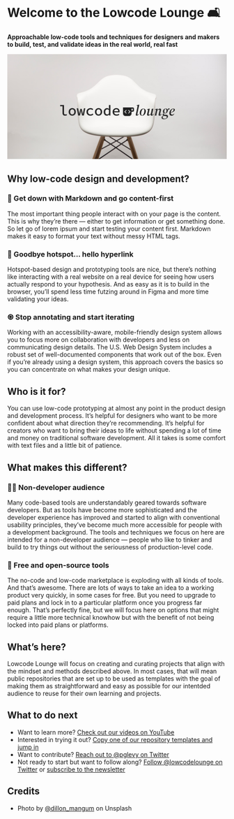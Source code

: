 # Welcome to the Lowcode Lounge 🛋

**Approachable low-code tools and techniques for designers and makers to build, test, and validate ideas in the real world, real fast**

![White, modern-style chair on a light grey background with the text lowcode lounge over it](lowcodelounge-billboard.jpg)

## Why low-code design and development?

### 🕺 Get down with Markdown and go content-first
The most important thing people interact with on your page is the content. This is why they’re there — either to get information or get something done. So let go of lorem ipsum and start testing your content first. Markdown makes it easy to format your text without messy HTML tags.

### 👋 Goodbye hotspot… hello hyperlink
Hotspot-based design and prototyping tools are nice, but there’s nothing like interacting with a real website on a real device for seeing how users actually respond to your hypothesis. And as easy as it is to build in the browser, you’ll spend less time futzing around in Figma and more time validating your ideas.

### ♼ Stop annotating and start iterating
Working with an accessibility-aware, mobile-friendly design system allows you to focus more on collaboration with developers and less on communicating design details. The U.S. Web Design System includes a robust set of well-documented components that work out of the box. Even if you’re already using a design system, this approach covers the basics so you can concentrate on what makes your design unique.

## Who is it for?

You can use low-code prototyping at almost any point in the product design and development process. It’s helpful for designers who want to be more confident about what direction they’re recommending. It’s helpful for creators who want to bring their ideas to life without spending a lot of time and money on traditional software development. All it takes is some comfort with text files and a little bit of patience.

## What makes this different?

### 🧑‍🎨 Non-developer audience
Many code-based tools are understandably geared towards software developers. But as tools have become more sophisticated and the developer experience has improved and started to align with conventional usability principles, they’ve become much more accessible for people with a development background. The tools and techniques we focus on here are intended for a non-developer audience — people who like to tinker and build to try things out without the seriousness of production-level code. 

### 💸 Free and open-source tools
The no-code and low-code marketplace is exploding with all kinds of tools. And that’s awesome. There are lots of ways to take an idea to a working product very quickly, in some cases for free. But you need to upgrade to paid plans and lock in to a particular platform once you progress far enough. That’s perfectly fine, but we will focus here on options that might require a little more technical knowhow but with the benefit of not being locked into paid plans or platforms.

## What’s here?
Lowcode Lounge will focus on creating and curating projects that align with the mindset and methods described above. In most cases, that will mean public repositories that are set up to be used as templates with the goal of making them as straightforward and easy as possible for our intentded audience to reuse for their own learning and projects. 

## What to do next
- Want to learn more? [Check out our videos on YouTube](https://www.youtube.com/channel/UCwtHQRw3yMXi0eIkzrJOxhQ)
- Interested in trying it out? [Copy one of our repository templates and jump in](https://github.com/orgs/lowcodelounge/repositories)
- Want to contribute? [Reach out to @pglevy on Twitter](https://twitter.com/pglevy)
- Not ready to start but want to follow along? [Follow @lowcodelounge on Twitter](https://twitter.com/lowcodelounge) or [subscribe to the newsletter](https://www.getrevue.co/profile/pglevy)

## Credits
- Photo by [@dillon_mangum](https://unsplash.com/@dillon_mangum) on Unsplash
